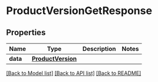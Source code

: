 # ProductVersionGetResponse

## Properties
Name | Type | Description | Notes
------------ | ------------- | ------------- | -------------
**data** | [**ProductVersion**](ProductVersion.md) |  | 

[[Back to Model list]](../README.md#documentation-for-models) [[Back to API list]](../README.md#documentation-for-api-endpoints) [[Back to README]](../README.md)


